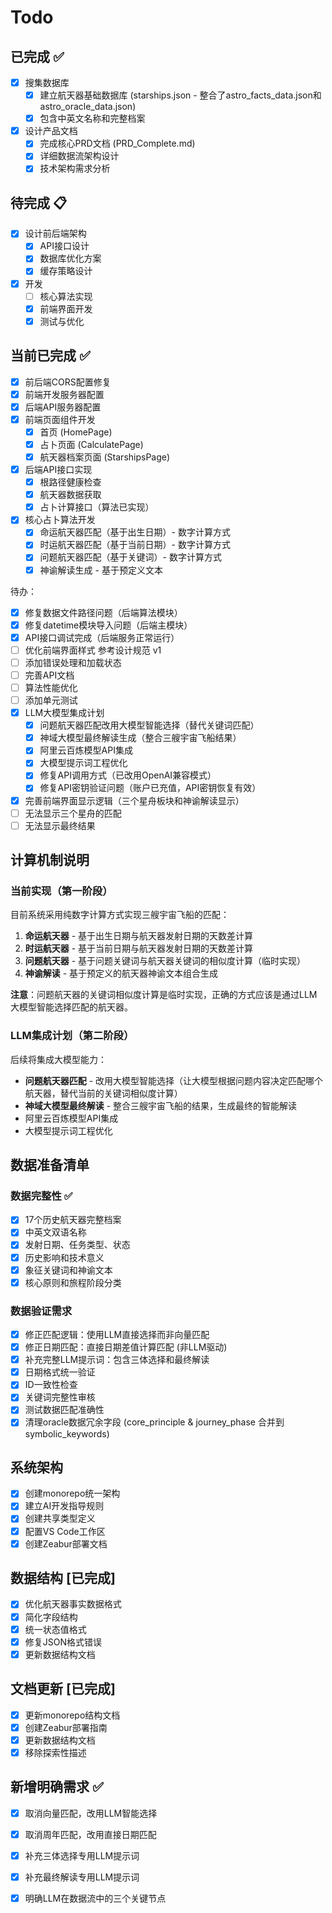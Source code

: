 # Todo

## 已完成 ✅
- [x] 搜集数据库
  - [x] 建立航天器基础数据库 (starships.json - 整合了astro_facts_data.json和astro_oracle_data.json)  
  - [x] 包含中英文名称和完整档案
- [x] 设计产品文档
  - [x] 完成核心PRD文档 (PRD_Complete.md)
  - [x] 详细数据流架构设计
  - [x] 技术架构需求分析

## 待完成 📋
- [x] 设计前后端架构
  - [x] API接口设计
  - [x] 数据库优化方案
  - [x] 缓存策略设计
- [x] 开发
  - [ ] 核心算法实现
  - [x] 前端界面开发
  - [x] 测试与优化

## 当前已完成 ✅
- [x] 前后端CORS配置修复
- [x] 前端开发服务器配置
- [x] 后端API服务器配置
- [x] 前端页面组件开发
  - [x] 首页 (HomePage)
  - [x] 占卜页面 (CalculatePage) 
  - [x] 航天器档案页面 (StarshipsPage)
- [x] 后端API接口实现
  - [x] 根路径健康检查
  - [x] 航天器数据获取
  - [x] 占卜计算接口（算法已实现）
- [x] 核心占卜算法开发
  - [x] 命运航天器匹配（基于出生日期）- 数字计算方式
  - [x] 时运航天器匹配（基于当前日期）- 数字计算方式
  - [x] 问题航天器匹配（基于关键词）- 数字计算方式
  - [x] 神谕解读生成 - 基于预定义文本

待办：
- [x] 修复数据文件路径问题（后端算法模块）
- [x] 修复datetime模块导入问题（后端主模块）
- [x] API接口调试完成（后端服务正常运行）
- [ ] 优化前端界面样式  参考设计规范 v1
- [ ] 添加错误处理和加载状态
- [ ] 完善API文档
- [ ] 算法性能优化
- [ ] 添加单元测试
- [x] LLM大模型集成计划
   - [x] 问题航天器匹配改用大模型智能选择（替代关键词匹配）
   - [x] 神域大模型最终解读生成（整合三艘宇宙飞船结果）
   - [x] 阿里云百炼模型API集成
   - [x] 大模型提示词工程优化
   - [x] 修复API调用方式（已改用OpenAI兼容模式）
   - [x] 修复API密钥验证问题（账户已充值，API密钥恢复有效）
- [x] 完善前端界面显示逻辑（三个星舟板块和神谕解读显示）
- [ ] 无法显示三个星舟的匹配
- [ ] 无法显示最终结果

## 计算机制说明

### 当前实现（第一阶段）
目前系统采用纯数字计算方式实现三艘宇宙飞船的匹配：

1. **命运航天器** - 基于出生日期与航天器发射日期的天数差计算
2. **时运航天器** - 基于当前日期与航天器发射日期的天数差计算  
3. **问题航天器** - 基于问题关键词与航天器关键词的相似度计算（临时实现）
4. **神谕解读** - 基于预定义的航天器神谕文本组合生成

**注意**：问题航天器的关键词相似度计算是临时实现，正确的方式应该是通过LLM大模型智能选择匹配的航天器。

### LLM集成计划（第二阶段）
后续将集成大模型能力：
- **问题航天器匹配** - 改用大模型智能选择（让大模型根据问题内容决定匹配哪个航天器，替代当前的关键词相似度计算）
- **神域大模型最终解读** - 整合三艘宇宙飞船的结果，生成最终的智能解读
- 阿里云百炼模型API集成
- 大模型提示词工程优化

## 数据准备清单
### 数据完整性 ✅
- [x] 17个历史航天器完整档案
- [x] 中英文双语名称
- [x] 发射日期、任务类型、状态
- [x] 历史影响和技术意义
- [x] 象征关键词和神谕文本
- [x] 核心原则和旅程阶段分类

### 数据验证需求
- [x] 修正匹配逻辑：使用LLM直接选择而非向量匹配
- [x] 修正日期匹配：直接日期差值计算匹配 (非LLM驱动)
- [x] 补充完整LLM提示词：包含三体选择和最终解读
- [x] 日期格式统一验证
- [x] ID一致性检查
- [x] 关键词完整性审核
- [x] 测试数据匹配准确性
- [x] 清理oracle数据冗余字段 (core_principle & journey_phase 合并到 symbolic_keywords)

## 系统架构
- [x] 创建monorepo统一架构
- [x] 建立AI开发指导规则
- [x] 创建共享类型定义
- [x] 配置VS Code工作区
- [x] 创建Zeabur部署文档

## 数据结构 [已完成]
- [x] 优化航天器事实数据格式
- [x] 简化字段结构
- [x] 统一状态值格式
- [x] 修复JSON格式错误
- [x] 更新数据结构文档

## 文档更新 [已完成]
- [x] 更新monorepo结构文档
- [x] 创建Zeabur部署指南
- [x] 更新数据结构文档
- [x] 移除探索性描述

## 新增明确需求 ✅
- [x] 取消向量匹配，改用LLM智能选择
- [x] 取消周年匹配，改用直接日期匹配
- [x] 补充三体选择专用LLM提示词
- [x] 补充最终解读专用LLM提示词
- [x] 明确LLM在数据流中的三个关键节点





